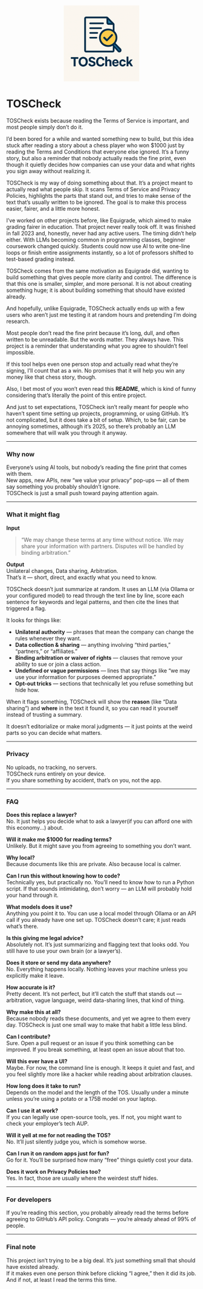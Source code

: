 <p align="center">
  <img src="TOSCheck_logo.png" alt="TOSCheck Logo" width="200"/>
</p>

# TOSCheck

TOSCheck exists because reading the Terms of Service is important, and most people simply don’t do it.

I’d been bored for a while and wanted something new to build, but this idea stuck after reading a story about a chess player who won $1000 just by reading the Terms and Conditions that everyone else ignored. It’s a funny story, but also a reminder that nobody actually reads the fine print, even though it quietly decides how companies can use your data and what rights you sign away without realizing it.

TOSCheck is my way of doing something about that. It’s a project meant to actually read what people skip. It scans Terms of Service and Privacy Policies, highlights the parts that stand out, and tries to make sense of the text that’s usually written to be ignored. The goal is to make this process easier, fairer, and a little more honest.

I’ve worked on other projects before, like Equigrade, which aimed to make grading fairer in education. That project never really took off. It was finished in fall 2023 and, honestly, never had any active users. The timing didn’t help either. With LLMs becoming common in programming classes, beginner coursework changed quickly. Students could now use AI to write one-line loops or finish entire assignments instantly, so a lot of professors shifted to test-based grading instead.

TOSCheck comes from the same motivation as Equigrade did, wanting to build something that gives people more clarity and control. The difference is that this one is smaller, simpler, and more personal. It is not about creating something huge; it is about building something that should have existed already.

And hopefully, unlike Equigrade, TOSCheck actually ends up with a few users who aren’t just me testing it at random hours and pretending I’m doing research.

Most people don’t read the fine print because it’s long, dull, and often written to be unreadable. But the words matter. They always have. This project is a reminder that understanding what you agree to shouldn’t feel impossible.

If this tool helps even one person stop and actually read what they’re signing, I’ll count that as a win. No promises that it will help you win any money like that chess story, though.

Also, I bet most of you won’t even read this **README**, which is kind of funny considering that’s literally the point of this entire project.

And just to set expectations, TOSCheck isn’t really meant for people who haven’t spent time setting up projects, programming, or using GitHub. It’s not complicated, but it does take a bit of setup. Which, to be fair, can be annoying sometimes, although it’s 2025, so there’s probably an LLM somewhere that will walk you through it anyway.


---

### Why now
Everyone’s using AI tools, but nobody’s reading the fine print that comes with them.  
New apps, new APIs, new “we value your privacy” pop-ups — all of them say something you probably shouldn’t ignore.  
TOSCheck is just a small push toward paying attention again.

---
### What it might flag

**Input**
> “We may change these terms at any time without notice. We may share your information with partners. Disputes will be handled by binding arbitration.”

**Output**  
Unilateral changes, Data sharing, Arbitration.  
That’s it — short, direct, and exactly what you need to know.

TOSCheck doesn’t just summarize at random. It uses an LLM (via Ollama or your configured model) to read through the text line by line, score each sentence for keywords and legal patterns, and then cite the lines that triggered a flag.  

It looks for things like:
- **Unilateral authority** — phrases that mean the company can change the rules whenever they want.  
- **Data collection & sharing** — anything involving “third parties,” “partners,” or “affiliates.”  
- **Binding arbitration or waiver of rights** — clauses that remove your ability to sue or join a class action.  
- **Undefined or vague permissions** — lines that say things like “we may use your information for purposes deemed appropriate.”  
- **Opt-out tricks** — sections that technically let you refuse something but hide how.  

When it flags something, TOSCheck will show the **reason** (like “Data sharing”) and **where** in the text it found it, so you can read it yourself instead of trusting a summary.  

It doesn’t editorialize or make moral judgments — it just points at the weird parts so you can decide what matters.

---

### Privacy
No uploads, no tracking, no servers.  
TOSCheck runs entirely on your device.  
If you share something by accident, that’s on you, not the app.

---

### FAQ

**Does this replace a lawyer?**  
No. It just helps you decide what to ask a lawyer(if you can afford one with this economy...) about.

**Will it make me $1000 for reading terms?**  
Unlikely. But it might save you from agreeing to something you don’t want.

**Why local?**  
Because documents like this are private. Also because local is calmer.

**Can I run this without knowing how to code?**  
Technically yes, but practically no. You’ll need to know how to run a Python script. If that sounds intimidating, don’t worry — an LLM will probably hold your hand through it.

**What models does it use?**  
Anything you point it to. You can use a local model through Ollama or an API call if you already have one set up. TOSCheck doesn’t care; it just reads what’s there.

**Is this giving me legal advice?**  
Absolutely not. It’s just summarizing and flagging text that looks odd. You still have to use your own brain (or a lawyer’s).

**Does it store or send my data anywhere?**  
No. Everything happens locally. Nothing leaves your machine unless you explicitly make it leave.

**How accurate is it?**  
Pretty decent. It’s not perfect, but it’ll catch the stuff that stands out — arbitration, vague language, weird data-sharing lines, that kind of thing.

**Why make this at all?**  
Because nobody reads these documents, and yet we agree to them every day. TOSCheck is just one small way to make that habit a little less blind.

**Can I contribute?**  
Sure. Open a pull request or an issue if you think something can be improved. If you break something, at least open an issue about that too.

**Will this ever have a UI?**  
Maybe. For now, the command line is enough. It keeps it quiet and fast, and you feel slightly more like a hacker while reading about arbitration clauses.

**How long does it take to run?**  
Depends on the model and the length of the TOS. Usually under a minute unless you’re using a potato or a 175B model on your laptop.

**Can I use it at work?**  
If you can legally use open-source tools, yes. If not, you might want to check your employer’s tech AUP.

**Will it yell at me for not reading the TOS?**  
No. It’ll just silently judge you, which is somehow worse.

**Can I run it on random apps just for fun?**  
Go for it. You’ll be surprised how many “free” things quietly cost your data.

**Does it work on Privacy Policies too?**  
Yes. In fact, those are usually where the weirdest stuff hides.

---

### For developers
If you’re reading this section, you probably already read the terms before agreeing to GitHub’s API policy. Congrats — you’re already ahead of 99% of people.

---

### Final note
This project isn’t trying to be a big deal. It’s just something small that should have existed already.  
If it makes even one person think before clicking “I agree,” then it did its job.  
And if not, at least I read the terms this time.
